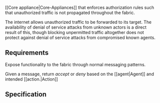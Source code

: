 [[Core appliance|Core-Appliances]] that enforces authorization rules such that unauthorized traffic is not propagated throughout the fabric. 

The internet allows unauthorized traffic to be forwarded to its target. The availability of denial of service attacks from unknown actors is a direct result of this, though blocking unpermitted traffic altogether does not protect against denial of service attacks from compromised known agents. 

## Requirements

Expose functionality to the fabric through normal messaging patterns. 

Given a message, return _accept_ or _deny_ based on the [[agent|Agent]] and intended [[action.|Action]]

## Specification